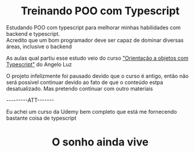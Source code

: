 <h1 align="center">Treinando POO com Typescript</h1>
<p>Estudando POO com typescript para melhorar minhas habilidades com backend e typescript.</br>Acredito que um bom programador deve ser capaz de dominar diversas áreas, inclusive o backend</p>
<p>As aulas qual partiu esse estudo veio do curso <a href="https://www.youtube.com/watch?v=G5TOitIft8o&list=PLDqnSpzNKDvnh-0RCYbIL5WzGCCFV1Ghm">"Orientação a objetos com Typescript"</a> do Angelo Luz</p>
<p>O projeto infelizmente foi pausado devido que o curso é antigo, então não será possivel continuar devido ao fato de que o conteúdo estpa desatualizado. Mas pretendo continuar com outro materiais</p>
<p>---------ATT-------</p>
<p>Eu achei um curso da Udemy bem completo que está me fornecendo bastante coisa de typescript</p>
<h1 align="center">O sonho ainda vive</h1>